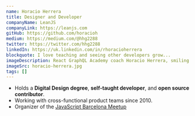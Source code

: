 ```yaml
---
name: Horacio Herrera
title: Designer and Developer
companyName: LeanJS
companyLink: https://leanjs.com
gitHub: https://github.com/horacioh
medium: https://medium.com/@hhg2288
twitter: https://twitter.com/hhg2288
linkedIn: https://uk.linkedin.com/in/rhoracioherrera
blockquote: I love teaching and seeing other developers grow...
imageDescription: React GraphQL Academy coach Horacio Herrera, smiling with sunglasses on.
imageSrc: horacio-herrera.jpg
tags: []
---
```


- Holds a **Digital Design degree**,
  **self-taught developer**, and
  **open source contributor**.
- Working with cross-functional product teams since 2010.
- Organizer of the <a href="https://www.meetup.com/JavaScript-Barcelona/" class="coach-profiles">JavaScript Barcelona Meetup</a>
